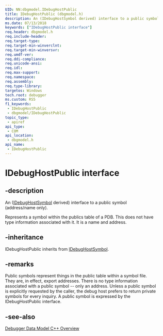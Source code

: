 ```yaml
---
UID: NN:dbgmodel.IDebugHostPublic
title: IDebugHostPublic (dbgmodel.h)
description: An (IDebugHostSymbol derived) interface to a public symbol (address/name only).
ms.date: 07/13/2018
keywords: ["IDebugHostPublic interface"]
req.header: dbgmodel.h
req.include-header: 
req.target-type: 
req.target-min-winverclnt: 
req.target-min-winversvr: 
req.umdf-ver: 
req.ddi-compliance: 
req.unicode-ansi: 
req.idl: 
req.max-support: 
req.namespace: 
req.assembly: 
req.type-library: 
targetos: Windows
tech.root: debugger
ms.custom: RS5
f1_keywords:
 - IDebugHostPublic
 - dbgmodel/IDebugHostPublic
topic_type:
 - apiref
api_type:
 - COM
api_location:
 - dbgmodel.h
api_name:
 - IDebugHostPublic
---
```


# IDebugHostPublic interface


## -description

An ([IDebugHostSymbol](nn-dbgmodel-idebughostsymbol.md) derived) interface to a public symbol (address/name only).

Represents a symbol within the publics table of a PDB. This does not have type information associated with it. It is a name and address.

## -inheritance

IDebugHostPublic inherits from [IDebugHostSymbol](nn-dbgmodel-idebughostsymbol.md).

## -remarks

Public symbols represent things in the public table within a symbol file. They are, in effect, export addresses. There is no type information associated with a public symbol -- only an address. Unless a public symbol is explicitly requested by the caller, the debug host prefers to return private symbols for every inquiry. A public symbol is expressed by the IDebugHostPublic interface.

## -see-also

[Debugger Data Model C++ Overview](/windows-hardware/drivers/debugger/data-model-cpp-overview)
